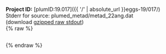 **Project ID:** [plumID:19.017]({{ '/' | absolute_url }}eggs-19/017/)  
Stderr for source:  plumed_metad/metad_22ang.dat   
(download [gzipped raw stdout](metad_22ang.dat.plumed.stdout.txt.gz))  
{% raw %}
<pre>
</pre>
{% endraw %}
